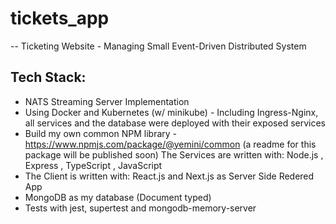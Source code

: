 # tickets_app
-- Ticketing Website - Managing Small Event-Driven Distributed System
## Tech Stack: 

* NATS Streaming Server Implementation
* Using Docker and Kubernetes (w/ minikube) - Including Ingress-Nginx, all services and the database were deployed with their exposed     services
* Build my own common NPM library  - https://www.npmjs.com/package/@yemini/common (a readme for this package will be published soon)
 The Services are written with: Node.js , Express , TypeScript  , JavaScript
* The Client is written with: React.js and Next.js as Server Side Redered App
* MongoDB as my database (Document typed)
* Tests with jest, supertest and mongodb-memory-server

